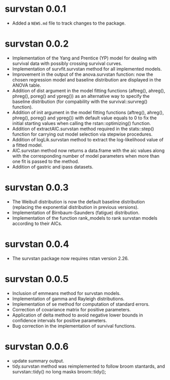 # survstan 0.0.1

* Added a `NEWS.md` file to track changes to the package.

# survstan 0.0.2

- Implementation of the Yang and Prentice (YP) model for dealing with survival data with possibly crossing survival curves.
- Implementation of survfit.survstan method for all implemented models.
- Improvement in the output of the anova.survstan function: now the chosen regression model and baseline distribution are displayed in the ANOVA table.
- Addition of dist argument in the model fitting functions (aftreg(), ahreg(), phreg(), poreg() and ypreg()) as an alternative way to specify the baseline distribution (for compability with the survival::survreg() function).
- Addition of init argument in the model fitting functions (aftreg(), ahreg(), phreg(), poreg() and ypreg()) with default value equals to 0 to fix the initial starting values when calling the rstan::optimizing() function.
- Addition of extractAIC.survstan method required in the stats::step() function for carrying out model selection via stepwise procedures.
- Addition of logLik.survstan method to extract the log-likelihood value of a fitted model.
- AIC.survstan method now returns a data.frame with the aic values along with the corresponding number of model parameters when more than one fit is passed to the method.
- Addition of gastric and ipass datasets.

# survstan 0.0.3

- The Weibull distribution is now the default baseline distribution (replacing the exponential distribution in previous versions).
- Implementation of Birnbaum-Saunders (fatigue) distribution.
- Implementation of the function rank_models to rank survstan models according to their AICs.


# survstan 0.0.4

- The survstan package now requires rstan version 2.26.


# survstan 0.0.5

- Inclusion of emmeans method for survstan models.
- Implementation of gamma and Rayleigh distributions.
- Implementation of se method for computation of standard errors.
- Correction of covariance matrix for positive parameters.
- Application of delta method to avoid negative lower bounds in confidence intervals for positive parameters.
- Bug correction in the implementation of survival functions.


# survstan 0.0.6

- update summary output.
- tidy.survstan method was reimplemented to follow broom stantards, and survstan::tidy() no long masks broom::tidy();


